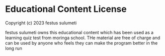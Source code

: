 # Educational Content License

Copyright (c) 2023 festus sulumeti

festus sulumeti owns this educational content which has been used as a learning quiz test from moringa school. THe material are free of charge and can be used by anyone who feels they can make the program better in the long run 